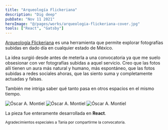 ```yaml
---
title: "Arqueología Flickeriana"
description: "Dig deep"
pubDate: "Nov 11 2021"
heroImage: "@/pages/works/arqueologia-flickeriana-cover.jpg"
tools: ["React", "Gatsby"]
---
```


<a target="_blank" href="https://arqueologia-flickeriana.vercel.app/">Arqueología Flickeriana</a> es una herramienta que permite explorar fotografías subidas en dado día en cualquier estado de México.

La idea surgió desde antes de meterla a una convocatoria ya que me suelo obsesionar con ver fotografías subidas a aquel servicio. Creo que las fotos allí tienen un aura más natural y humano, más espontáneo, que las fotos subidas a redes sociales ahoras, que las siento suma y completamente actuadas y falsas.

También me intriga saber qué tanto pasa en otros espacios en el mismo tiempo.

<img class="blog-image" src="/óscar a montiel-flickr-1.png" alt="Óscar A. Montiel">
<img class="blog-image" src="/óscar a montiel-flickr-2.png" alt="Óscar A. Montiel">
<img class="blog-image" src="/óscar a montiel-flickr-3.png" alt="Óscar A. Montiel">

La pieza fue enteramente desarrollada en **React**.

<small>Agradecimientos especiales a Tania por compartirme la convocatoria.</small>
